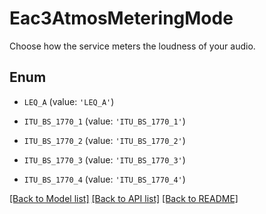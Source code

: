 # Eac3AtmosMeteringMode

Choose how the service meters the loudness of your audio.

## Enum

* `LEQ_A` (value: `'LEQ_A'`)

* `ITU_BS_1770_1` (value: `'ITU_BS_1770_1'`)

* `ITU_BS_1770_2` (value: `'ITU_BS_1770_2'`)

* `ITU_BS_1770_3` (value: `'ITU_BS_1770_3'`)

* `ITU_BS_1770_4` (value: `'ITU_BS_1770_4'`)

[[Back to Model list]](../README.md#documentation-for-models) [[Back to API list]](../README.md#documentation-for-api-endpoints) [[Back to README]](../README.md)


